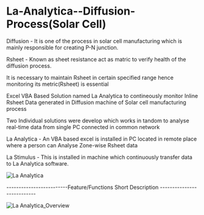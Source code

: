 # La-Analytica--Diffusion-Process(Solar Cell)

Diffusion - It is one of the process in solar cell manufacturing which is mainly responsible for creating P-N junction.

Rsheet -  Known as sheet resistance act as matric to verify health of the diffusion process.

It is necessary to maintain Rsheet in certain specified range hence monitoring its metric(Rsheet) is essential  

Excel VBA Based Solution named La Analytica to contineously monitor Inline Rsheet Data generated in Diffusion machine of Solar cell manufacturing process 

Two Individual solutions were develop which works in tandom to analyse real-time data from single PC connected in common network

La Analytica -  An VBA based excel is installed in PC located in remote place where a person can Analyse Zone-wise  Rsheet data

La Stimulus -  This is installed in machine which continuously transfer data to La Analytica software.

![La Analytica](https://user-images.githubusercontent.com/81503130/138592329-f694ba8c-004d-4460-896e-eb55a0baccf9.png)

-------------------------Feature/Functions Short Description ---------------------------

![La Analytica_Overview](https://user-images.githubusercontent.com/81503130/138592392-8aff4e39-160f-4d1f-8634-24e40f8901ae.png)


